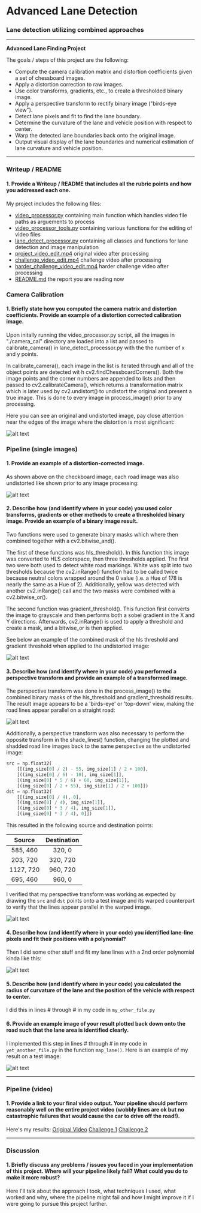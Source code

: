 # **Advanced Lane Detection**

### Lane detection utilizing combined approaches

---

**Advanced Lane Finding Project**

The goals / steps of this project are the following:

* Compute the camera calibration matrix and distortion coefficients given a set of chessboard images.
* Apply a distortion correction to raw images.
* Use color transforms, gradients, etc., to create a thresholded binary image.
* Apply a perspective transform to rectify binary image ("birds-eye view").
* Detect lane pixels and fit to find the lane boundary.
* Determine the curvature of the lane and vehicle position with respect to center.
* Warp the detected lane boundaries back onto the original image.
* Output visual display of the lane boundaries and numerical estimation of lane curvature and vehicle position.

[//]: # (Image References)

[image1]: ../examples/undistort_output.png "Undistorted"
[image2]: ../test_images/test1.jpg "Road Transformed"
[image3]: ../examples/binary_combo_example.jpg "Binary Example"
[image4]: ../examples/warped_straight_lines.jpg "Warp Example"
[image5]: ../examples/color_fit_lines.jpg "Fit Visual"
[image6]: ../examples/example_output.jpg "Output"
[video1]: ../project_video_edit.mp4 "Video"
[video2]: ../challenge_video_edit.mp4 "Video"
[video3]: ../harder_challenge_video_edit.mp4 "Video"

---

### Writeup / README

#### 1. Provide a Writeup / README that includes all the rubric points and how you addressed each one.

My project includes the following files:
* [video_processor.py](https://github.com/nategreco/CarND-Advanced-Lane-Lines/blob/master/video_processor.py) containing main function which handles video file paths as arguements to process
* [video_processor_tools.py](https://github.com/nategreco/CarND-Advanced-Lane-Lines/blob/master/video_processor_tools.py) containing various functions for the editing of video files
* [lane_detect_processor.py](https://github.com/nategreco/CarND-Advanced-Lane-Lines/blob/master/lane_detect_processor.py) containing all classes and functions for lane detection and image manipulation
* [project_video_edit.mp4](https://github.com/nategreco/CarND-Advanced-Lane-Lines/blob/master/project_video_edit.mp4) original video after processing
* [challenge_video_edit.mp4](https://github.com/nategreco/CarND-Advanced-Lane-Lines/blob/master/challenge_video_edit.mp4) challenge video after processing
* [harder_challenge_video_edit.mp4](https://github.com/nategreco/CarND-Advanced-Lane-Lines/blob/master/harder_challenge_video_edit.mp4) harder challenge video after processing
* [README.md](https://github.com/nategreco/CarND-Advanced-Lane-Lines/blob/master/writeup/README.md) the report you are reading now


### Camera Calibration

#### 1. Briefly state how you computed the camera matrix and distortion coefficients. Provide an example of a distortion corrected calibration image.

Upon initally running the video_processor.py script, all the images in "./camera_cal" directory are loaded into a list and passed to calibrate_camera() in lane_detect_processor.py with the the number of x and y points.

In calibrate_camera(), each image in the list is iterated through and all of the object points are detected wit h cv2.findChessboardCorners().  Both the image points and the corner numbers are appended to lists and then passed to  cv2.calibrateCamera(), which returns a transformation matrix which is later used by cv2.undistort() to undistort the original and present a true image.  This is done to every image in process_image() prior to any processing.

Here you can see an original and undistorted image, pay close attention near the edges of the image where the distortion is most significant:

![alt text][image1]

### Pipeline (single images)

#### 1. Provide an example of a distortion-corrected image.

As shown above on the checkboard image, each road image was also undistorted like shown prior to any image processing:

![alt text][image2]

#### 2. Describe how (and identify where in your code) you used color transforms, gradients or other methods to create a thresholded binary image.  Provide an example of a binary image result.

Two functions were used to generate binary masks which where then combined together with a cv2.bitwise_and().

The first of these functions was hls_threshold().  In this function this image was converted to HLS colorspace, then three thresholds applied.  The first two were both used to detect white road markings. White was split into two thresholds because the cv2.inRange() function had to be called twice because neutral colors wrapped around the 0 value (i.e. a Hue of 178 is nearly the same as a Hue of 2).  Additionally, yellow was detected with another cv2.inRange() call and the two masks were combined with a cv2.bitwise_or().

The second function was gradient_threshold().  This function first converts the image to grayscale and then performs both a sobel gradient in the X and Y directions.  Afterwards, cv2.inRange() is used to apply a threshold and create a mask, and a bitwise_or is then applied.

See below an example of the combined mask of the hls threshold and gradient threshold when applied to the undistorted image:

![alt text][image3]

#### 3. Describe how (and identify where in your code) you performed a perspective transform and provide an example of a transformed image.

The perspective transform was done in the process_image() to the combined binary masks of the hls_threshold and gradient_threshold results.  The result image appears to be a 'birds-eye' or 'top-down' view, making the road lines appear parallel on a straight road:

![alt text][image3]

Additionally, a perspective transform was also necessary to perform the opposite transform in the shade_lines() function, changing the plotted and shadded road line images back to the same perspective as the undistorted image:

```python
src = np.float32(
    [[(img_size[0] / 2) - 55, img_size[1] / 2 + 100],
    [((img_size[0] / 6) - 10), img_size[1]],
    [(img_size[0] * 5 / 6) + 60, img_size[1]],
    [(img_size[0] / 2 + 55), img_size[1] / 2 + 100]])
dst = np.float32(
    [[(img_size[0] / 4), 0],
    [(img_size[0] / 4), img_size[1]],
    [(img_size[0] * 3 / 4), img_size[1]],
    [(img_size[0] * 3 / 4), 0]])
```

This resulted in the following source and destination points:

| Source        | Destination   | 
|:-------------:|:-------------:| 
| 585, 460      | 320, 0        | 
| 203, 720      | 320, 720      |
| 1127, 720     | 960, 720      |
| 695, 460      | 960, 0        |

I verified that my perspective transform was working as expected by drawing the `src` and `dst` points onto a test image and its warped counterpart to verify that the lines appear parallel in the warped image.

![alt text][image4]

#### 4. Describe how (and identify where in your code) you identified lane-line pixels and fit their positions with a polynomial?

Then I did some other stuff and fit my lane lines with a 2nd order polynomial kinda like this:

![alt text][image5]

#### 5. Describe how (and identify where in your code) you calculated the radius of curvature of the lane and the position of the vehicle with respect to center.

I did this in lines # through # in my code in `my_other_file.py`

#### 6. Provide an example image of your result plotted back down onto the road such that the lane area is identified clearly.

I implemented this step in lines # through # in my code in `yet_another_file.py` in the function `map_lane()`.  Here is an example of my result on a test image:

![alt text][image6]

---

### Pipeline (video)

#### 1. Provide a link to your final video output.  Your pipeline should perform reasonably well on the entire project video (wobbly lines are ok but no catastrophic failures that would cause the car to drive off the road!).

Here's my results:
[Original Video](../project_video_edit.mp4)
[Challenge 1](../challenge_video_edit.mp4)
[Challenge 2](../harder_challenge_video_edit.mp4)

---

### Discussion

#### 1. Briefly discuss any problems / issues you faced in your implementation of this project.  Where will your pipeline likely fail?  What could you do to make it more robust?

Here I'll talk about the approach I took, what techniques I used, what worked and why, where the pipeline might fail and how I might improve it if I were going to pursue this project further.  
